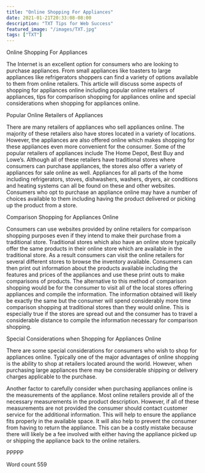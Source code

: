 ```yaml
---
title: "Online Shopping For Appliances"
date: 2021-01-21T20:33:08-08:00
description: "TXT Tips for Web Success"
featured_image: "/images/TXT.jpg"
tags: ["TXT"]
---
```


Online Shopping For Appliances

The Internet is an excellent option for consumers who are looking to purchase appliances. From small appliances like toasters to large appliances like refrigerators shoppers can find a variety of options available to them from online retailers. This article will discuss some aspects of shopping for appliances online including popular online retailers of appliances, tips for comparison shopping for appliances online and special considerations when shopping for appliances online. 

Popular Online Retailers of Appliances

There are many retailers of appliances who sell appliances online. The majority of these retailers also have stores located in a variety of locations. However, the appliances are also offered online which makes shopping for these appliances even more convenient for the consumer. Some of the popular retailers of appliances include The Home Depot, Best Buy and Lowe’s. Although all of these retailers have traditional stores where consumers can purchase appliances, the stores also offer a variety of appliances for sale online as well. Appliances for all parts of the home including refrigerators, stoves, dishwashers, washers, dryers, air conditions and heating systems can all be found on these and other websites. Consumers who opt to purchase an appliance online may have a number of choices available to them including having the product delivered or picking up the product from a store. 

Comparison Shopping for Appliances Online

Consumers can use websites provided by online retailers for comparison shopping purposes even if they intend to make their purchase from a traditional store. Traditional stores which also have an online store typically offer the same products in their online store which are available in the traditional store. As a result consumers can visit the online retailers for several different stores to browse the inventory available. Consumers can then print out information about the products available including the features and prices of the appliances and use these print outs to make comparisons of products. The alternative to this method of comparison shopping would be for the consumer to visit all of the local stores offering appliances and compile the information. The information obtained will likely be exactly the same but the consumer will spend considerably more time comparison shopping at traditional stores than they would online. This is especially true if the stores are spread out and the consumer has to travel a considerable distance to compile the information necessary for comparison shopping. 

Special Considerations when Shopping for Appliances Online

There are some special considerations for consumers who wish to shop for appliances online. Typically one of the major advantages of online shopping is the ability to shop at retailers located around the world. However, when purchasing large appliances there may be considerable shipping or delivery charges applicable to the purchase. 

Another factor to carefully consider when purchasing appliances online is the measurements of the appliance. Most online retailers provide all of the necessary measurements in the product description. However, if all of these measurements are not provided the consumer should contact customer service for the additional information. This will help to ensure the appliance fits properly in the available space. It will also help to prevent the consumer from having to return the appliance. This can be a costly mistake because there will likely be a fee involved with either having the appliance picked up or shipping the appliance back to the online retailers. 

PPPPP

Word count 559

